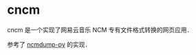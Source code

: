 # cncm

cncm 是一个实现了网易云音乐 NCM 专有文件格式转换的网页应用．

参考了 [ncmdump-py](https://github.com/ww-rm/ncmdump-py) 的实现．
